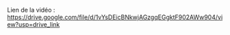 Lien de la vidéo : https://drive.google.com/file/d/1vYsDEicBNkwjAGzgqEGgktF902AWw904/view?usp=drive_link
